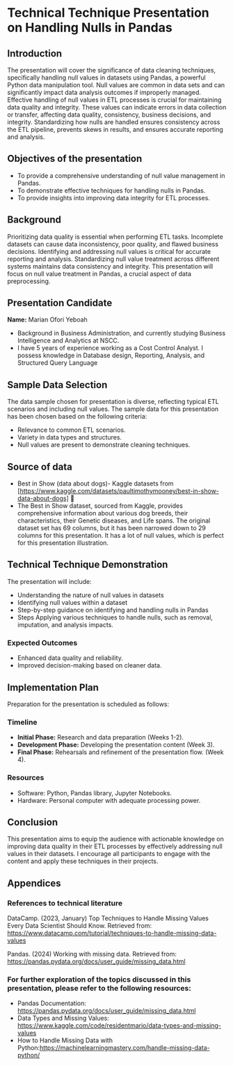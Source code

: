 #  Technical Technique Presentation on Handling Nulls in Pandas

## Introduction
The presentation will cover the significance of data cleaning techniques, specifically handling null values in datasets using Pandas, a powerful Python data manipulation tool.
Null values are common in data sets and can significantly impact data analysis outcomes if improperly managed.
Effective handling of null values in ETL processes is crucial for maintaining data quality and integrity. These values can indicate errors in data collection or transfer, affecting data quality, consistency, business decisions, and integrity. Standardizing how nulls are handled ensures consistency across the ETL pipeline, prevents skews in results, and ensures accurate reporting and analysis.

## Objectives of the presentation
- To provide a comprehensive understanding of null value management in Pandas.
- To demonstrate effective techniques for handling nulls in Pandas.
- To provide insights into improving data integrity for ETL processes.

## Background
Prioritizing data quality is essential when performing ETL tasks. Incomplete datasets can cause data inconsistency, poor quality, and flawed business decisions. Identifying and addressing null values is critical for accurate reporting and analysis. Standardizing null value treatment across different systems maintains data consistency and integrity. This presentation will focus on null value treatment in Pandas, a crucial aspect of data preprocessing.

## Presentation Candidate
**Name:** Marian Ofori Yeboah
- Background in Business Administration, and currently studying Business Intelligence and Analytics at NSCC.
-  I have 5 years of experience working as a Cost Control Analyst. I possess knowledge in Database design, Reporting, Analysis, and Structured Query Language

## Sample Data Selection
The data sample chosen for presentation is diverse, reflecting typical ETL scenarios and including null values.
The sample data for this presentation has been chosen based on the following criteria:
- Relevance to common ETL scenarios.
- Variety in data types and structures.
- Null values are present to demonstrate cleaning techniques.
## Source of data
- Best in Show (data about dogs)- Kaggle datasets from [https://www.kaggle.com/datasets/paultimothymooney/best-in-show-data-about-dogs] :dog:
- The Best in Show dataset, sourced from Kaggle, provides comprehensive information about various dog breeds, their characteristics, their Genetic diseases, and Life spans. The original dataset set has 69 columns, but it has been narrowed down to 29 columns for this presentation. It has a lot of null values, which is perfect for this presentation illustration.

## Technical Technique Demonstration
The presentation will include:
- Understanding the nature of null values in datasets
- Identifying null values within a dataset
- Step-by-step guidance on identifying and handling nulls in Pandas
- Steps Applying various techniques to handle nulls, such as removal, imputation, and analysis impacts.

### Expected Outcomes
- Enhanced data quality and reliability.
- Improved decision-making based on cleaner data.

## Implementation Plan
Preparation for the presentation is scheduled as follows:

### Timeline
- **Initial Phase:** Research and data preparation (Weeks 1-2).
- **Development Phase:** Developing the presentation content (Week 3).
- **Final Phase:** Rehearsals and refinement of the presentation flow. (Week 4).

### Resources
- Software: Python, Pandas library, Jupyter Notebooks.
- Hardware: Personal computer with adequate processing power.


## Conclusion
This presentation aims to equip the audience with actionable knowledge on improving data quality in their ETL processes by effectively addressing null values in their datasets. I encourage all participants to engage with the content and apply these techniques in their projects.


## Appendices

### References to technical literature
DataCamp. (2023, January) Top Techniques to Handle Missing Values Every Data Scientist Should Know. Retrieved from:
          https://www.datacamp.com/tutorial/techniques-to-handle-missing-data-values

          
Pandas. (2024) Working with missing data. Retrieved from:
          https://pandas.pydata.org/docs/user_guide/missing_data.html
 ### For further exploration of the topics discussed in this presentation, please refer to the following resources:
- Pandas Documentation: https://pandas.pydata.org/docs/user_guide/missing_data.html
- Data Types and Missing Values: https://www.kaggle.com/code/residentmario/data-types-and-missing-values
- How to Handle Missing Data with Python:https://machinelearningmastery.com/handle-missing-data-python/


